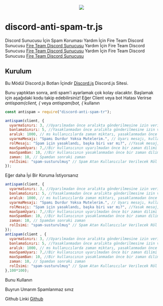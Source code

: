 <p align="center"><a href="https://nodei.co/npm/discord-anti-spam-tr/"><img src="https://nodei.co/npm/discord-anti-spam-tr.png"></a></p>

# discord-anti-spam-tr.js
Discord Sunucusu İçin Spam Koruması
Yardım İçin Fire Team Discord Sunucusu [Fire Team Discord Sunucusu](https://discord.gg/J2FWrfW)
Yardım İçin Fire Team Discord Sunucusu [Fire Team Discord Sunucusu](https://discord.gg/J2FWrfW)
Yardım İçin Fire Team Discord Sunucusu [Fire Team Discord Sunucusu](https://discord.gg/J2FWrfW)

## Kurulum
Bu Mödül Discord.js Botları İçindir [Discord.js](https://discord.js.org/#/) Discord.js Sitesi.

Bunu yaptıktan sonra, anti spam'i ayarlamak çok kolay olacaktır.
Başlamak için aşağıdaki kodu takip edebilirsiniz!
 Eğer Client veya bot Hatası Verirse *antispam(client, {* veya *antispam(bot, {* kullanın
```js
const antispam = require("discord-anti-spam-tr");

antispam(client, {
  uyarmaSınırı: 3, //Uyarılmadan önce aralıkta gönderilmesine izin verilen maksimum mesaj miktarı.
  banlamaSınırı: 5, //Yasaklanmadan önce aralıkta gönderilmesine izin verilen maksimum ileti miktar.
  aralık: 1000, // ms kullanıcılarda zaman miktarı, yasaklanmadan önce aralık değişkeninin maksimumunu gönderebilir.
  uyarmaMesajı: "Spamı Durdur Yoksa Mutelerim.", // Uyarı mesajı, kullanıcıya hızlı gideceklerini belirten kullanıcıya gönderilir..
  rolMesajı: "Spam için yasaklandı, başka biri var mı?", //Yasak mesaj, yasaklanmış kullanıcıyı ,Banlar
  maxSpamUyarı: 7,//Bir kullanıcının uyarılmadan önce bir zaman dilimi içinde gönderebileceği maksimum kopya sayısı
  maxSpamBan: 10, //Bir kullanıcının yasaklanmadan önce bir zaman diliminde gönderebildiği maksimum kopya sayısı
  zaman: 10, // Spamdan sonraki zaman
  rolİsimi: "spam-susturulmuş" // Spam Atan Kullanıcılar Verilecek Röl
});

```
Eğer daha İyi Bir Koruma İstiyorsanız
```js
antispam(client, {
  uyarmaSınırı: 3, //Uyarılmadan önce aralıkta gönderilmesine izin verilen maksimum mesaj miktarı.
  banlamaSınırı: 5, //Yasaklanmadan önce aralıkta gönderilmesine izin verilen maksimum ileti miktar.
  aralık: 1000, // ms kullanıcılarda zaman miktarı, yasaklanmadan önce aralık değişkeninin maksimumunu gönderebilir.
  uyarmaMesajı: "Spamı Durdur Yoksa Mutelerim.", // Uyarı mesajı, kullanıcıya hızlı gideceklerini belirten kullanıcıya gönderilir..
  rolMesajı: "Spam için yasaklandı, başka biri var mı?", //Yasak mesaj, yasaklanmış kullanıcıyı ,Banlar
  maxSpamUyarı: 7,//Bir kullanıcının uyarılmadan önce bir zaman dilimi içinde gönderebileceği maksimum kopya sayısı
  maxSpamBan: 10, //Bir kullanıcının yasaklanmadan önce bir zaman diliminde gönderebildiği maksimum kopya sayısı
  zaman: 10, // Spamdan sonraki zaman
  rolİsimi: "spam-susturulmuş" // Spam Atan Kullanıcılar Verilecek Röl
});
antispam(client , {
  uyarmaSınırı: 3, //Uyarılmadan önce aralıkta gönderilmesine izin verilen maksimum mesaj miktarı.
  banlamaSınırı: 5, //Yasaklanmadan önce aralıkta gönderilmesine izin verilen maksimum ileti miktar.
  aralık: 1000, // ms kullanıcılarda zaman miktarı, yasaklanmadan önce aralık değişkeninin maksimumunu gönderebilir.
  maxSpamUyarı: 7,//Bir kullanıcının uyarılmadan önce bir zaman dilimi içinde gönderebileceği maksimum kopya sayısı
  maxSpamBan: 10, //Bir kullanıcının yasaklanmadan önce bir zaman diliminde gönderebildiği maksimum kopya sayısı
  zaman: 10, // Spamdan sonraki zaman
  rolİsimi: "spam-susturulmuş" // Spam Atan Kullanıcılar Verilecek Röl
},100*100);
```
Bunu Kullanın 


Buyrun Umarım Spamlanmaz sınız

Github Linki [Github](https://github.com/Fire-Team/discord-anti-spam-tr)
